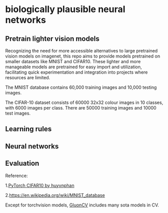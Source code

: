 # biologically plausible neural networks

## Pretrain lighter vision models
Recognizing the need for more accessible alternatives to large pretrained vision models on imagenet, this repo aims to provide models pretrained on smaller datasets like MNIST and CIFAR10. These lighter and more manageable models are pretrained for easy import and utilization, facilitating quick experimentation and integration into projects where resources are limited. 

The MNIST database contains 60,000 training images and 10,000 testing images.

The CIFAR-10 dataset consists of 60000 32x32 colour images in 10 classes, with 6000 images per class. There are 50000 training images and 10000 test images.

## Learning rules

## Neural networks

## Evaluation



Reference:

1.[PyTorch CIFAR10 by huyvnphan](https://github.com/huyvnphan/PyTorch_CIFAR10)

2.https://en.wikipedia.org/wiki/MNIST_database


Except for torchvision models, [GluonCV](https://github.com/dmlc/gluon-cv/tree/master/gluoncv/model_zoo) includes many sota models in CV.
